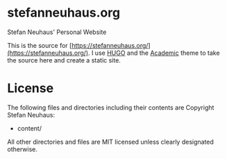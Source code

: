 # stefanneuhaus.org
Stefan Neuhaus' Personal Website

This is the source for [https://stefanneuhaus.org/](https://stefanneuhaus.org/).
I use [HUGO](https://gohugo.io/) and the [Academic](https://sourcethemes.com/academic) theme to take the source here and create a static site.


# License

The following files and directories including their contents are Copyright Stefan Neuhaus:

* content/

All other directories and files are MIT licensed unless clearly designated otherwise.
